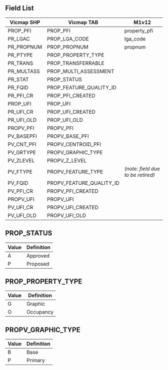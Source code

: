 ## Field List

Vicmap SHP|Vicmap TAB|M1v12
----------|----------|----------
PROP_PFI|PROP_PFI|property_pfi
PR_LGAC|PROP_LGA_CODE|lga_code
PR_PROPNUM|PROP_PROPNUM|propnum
PR_PTYPE|PROP_PROPERTY_TYPE|
PR_TRANS|PROP_TRANSFERRABLE|
PR_MULTASS|PROP_MULTI_ASSESSMENT|
PR_STAT|PROP_STATUS|
PR_FQID|PROP_FEATURE_QUALITY_ID|
PR_PFI_CR|PROP_PFI_CREATED|
PROP_UFI|PROP_UFI|
PR_UFI_CR|PROP_UFI_CREATED|
PR_UFI_OLD|PROP_UFI_OLD|
PROPV_PFI|PROPV_PFI|
PV_BASEPFI|PROPV_BASE_PFI|
PV_CNT_PFI|PROPV_CENTROID_PFI|
PV_GRTYPE|PROPV_GRAPHIC_TYPE|
PV_ZLEVEL|PROPV_Z_LEVEL |
PV_FTYPE|PROPV_FEATURE_TYPE|_(note: field due to be retired)_
PV_FQID|PROPV_FEATURE_QUALITY_ID|
PV_PFI_CR|PROPV_PFI_CREATED |
PROPV_UFI|PROPV_UFI |
PV_UFI_CR|PROPV_UFI_CREATED|
PV_UFI_OLD|PROPV_UFI_OLD|

## PROP_STATUS

Value|Definition
---|---
A|Approved
P|Proposed

## PROP_PROPERTY_TYPE

Value|Definition
---|---
G|Graphic
O|Occupancy

## PROPV_GRAPHIC_TYPE

Value|Definition
---|---
B|Base
P|Primary
